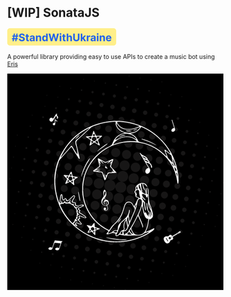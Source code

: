 # \[WIP\] SonataJS

[![Stand With Ukraine](https://raw.githubusercontent.com/vshymanskyy/StandWithUkraine/main/badges/StandWithUkraine.svg)](https://stand-with-ukraine.pp.ua)

A powerful library providing easy to use APIs to create a music bot using [Eris](https://www.npmjs.com/package/eris)

![eris player logo](../../assets/Sonata.png)